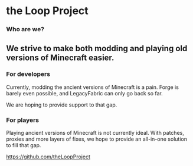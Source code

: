 # the Loop Project

### Who are we?

## We strive to make both modding and playing old versions of Minecraft easier.

### For developers

Currently, modding the ancient versions of Minecraft is a pain. Forge is barely even possible, and LegacyFabric can only go back so far.

We are hoping to provide support to that gap.

### For players

Playing ancient versions of Minecraft is not currently ideal. With patches, proxies and more layers of fixes, we hope to provide an all-in-one solution to fill that gap.

https://github.com/theLoopProject

